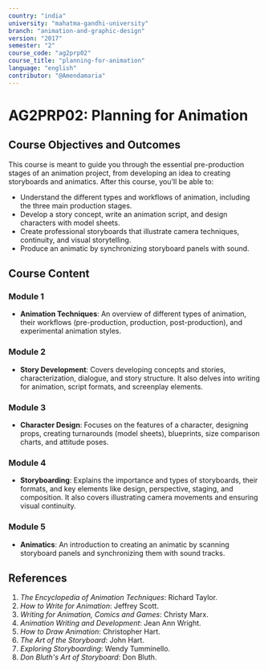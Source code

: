 ```yaml
---
country: "india"
university: "mahatma-gandhi-university"
branch: "animation-and-graphic-design"
version: "2017"
semester: "2"
course_code: "ag2prp02"
course_title: "planning-for-animation"
language: "english"
contributor: "@Amendamaria"
---
```


# AG2PRP02: Planning for Animation

## Course Objectives and Outcomes
This course is meant to guide you through the essential pre-production stages of an animation project, from developing an idea to creating storyboards and animatics. After this course, you'll be able to:
* Understand the different types and workflows of animation, including the three main production stages.
* Develop a story concept, write an animation script, and design characters with model sheets.
* Create professional storyboards that illustrate camera techniques, continuity, and visual storytelling.
* Produce an animatic by synchronizing storyboard panels with sound.

## Course Content

### **Module 1**
* **Animation Techniques**: An overview of different types of animation, their workflows (pre-production, production, post-production), and experimental animation styles.

### **Module 2**
* **Story Development**: Covers developing concepts and stories, characterization, dialogue, and story structure. It also delves into writing for animation, script formats, and screenplay elements.

### **Module 3**
* **Character Design**: Focuses on the features of a character, designing props, creating turnarounds (model sheets), blueprints, size comparison charts, and attitude poses.

### **Module 4**
* **Storyboarding**: Explains the importance and types of storyboards, their formats, and key elements like design, perspective, staging, and composition. It also covers illustrating camera movements and ensuring visual continuity.

### **Module 5**
* **Animatics**: An introduction to creating an animatic by scanning storyboard panels and synchronizing them with sound tracks.

## References
1.  *The Encyclopedia of Animation Techniques*: Richard Taylor.
2.  *How to Write for Animation*: Jeffrey Scott.
3.  *Writing for Animation, Comics and Games*: Christy Marx.
4.  *Animation Writing and Development*: Jean Ann Wright.
5.  *How to Draw Animation*: Christopher Hart.
6.  *The Art of the Storyboard*: John Hart.
7.  *Exploring Storyboarding*: Wendy Tumminello.
8.  *Don Bluth's Art of Storyboard*: Don Bluth.